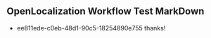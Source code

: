 ## OpenLocalization Workflow Test MarkDown
* ee811ede-c0eb-48d1-90c5-18254890e755 thanks!

<!--HONumber=Aug16_HO1-->


